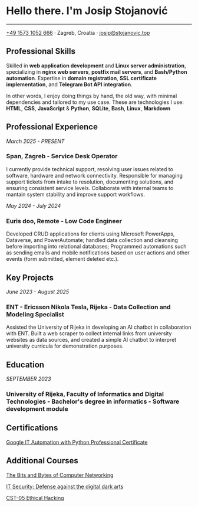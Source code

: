 # Hello there. I'm Josip Stojanović
---
[+49 1573 1052 666](tel:+4915731052666) · Zagreb, Croatia · [josip@stojanovic.top](mailto:josip@stojanovic.top)

## Professional Skills
Skilled in **web application development** and **Linux server administration**, specializing in **nginx web servers**, **postfix mail servers**, and **Bash/Python automation**. Expertise in **domain registration**, **SSL certificate implementation**, and **Telegram Bot API integration**.

In other words, I enjoy doing things by hand, the old way, with minimal dependencies and tailored to my use case. These are technologies I use: **HTML**, **CSS**, **JavaScript** & **Python**, **SQLite**, **Bash**, **Linux**, **Markdown**

## Professional Experience
*March 2025 - PRESENT*

### Span, Zagreb - Service Desk Operator

I currently provide technical support, resolving user issues related to software, hardware and network connectivity. Responsible for managing support tickets from intake to resolution, documenting solutions, and ensuring consistent service levels. Collaborate with internal teams to mantain system stability and improve support workflows.

*May 2024 - July 2024*

### Euris doo, Remote - Low Code Engineer

Developed CRUD applications for clients using Microsoft PowerApps, Dataverse, and PowerAutomate; handled data collection and cleansing before importing into relational databases; Programmed automations such as sending emails and mobile notifications based on user actions and other events (form submitted, element deleted etc.).

## Key Projects
*June 2023 - August 2025*

### ENT - Ericsson Nikola Tesla, Rijeka - Data Collection and Modeling Specialist

Assisted the University of Rijeka in developing an AI chatbot in collaboration with ENT. Built a web scraper to collect internal links from university websites as data sources, and created a simple AI chatbot to interpret university curricula for demonstration purposes.

## Education
*SEPTEMBER 2023*

### University of Rijeka, Faculty of Informatics and Digital Technologies - Bachelor's degree in informatics - Software development module

## Certifications
[Google IT Automation with Python Professional Certificate](https://www.coursera.org/account/accomplishments/specialization/8FLA5Q24WGJS)

## Additional Courses
[The Bits and Bytes of Computer Networking](https://www.coursera.org/account/accomplishments/verify/RHCDBEJB8ZBZ)

[IT Security: Defense against the digital dark arts](https://www.coursera.org/account/accomplishments/verify/N6CYA2AM34AD)

[CST-05 Ethical Hacking](https://www.credly.com/go/ugRR8Zw4)
